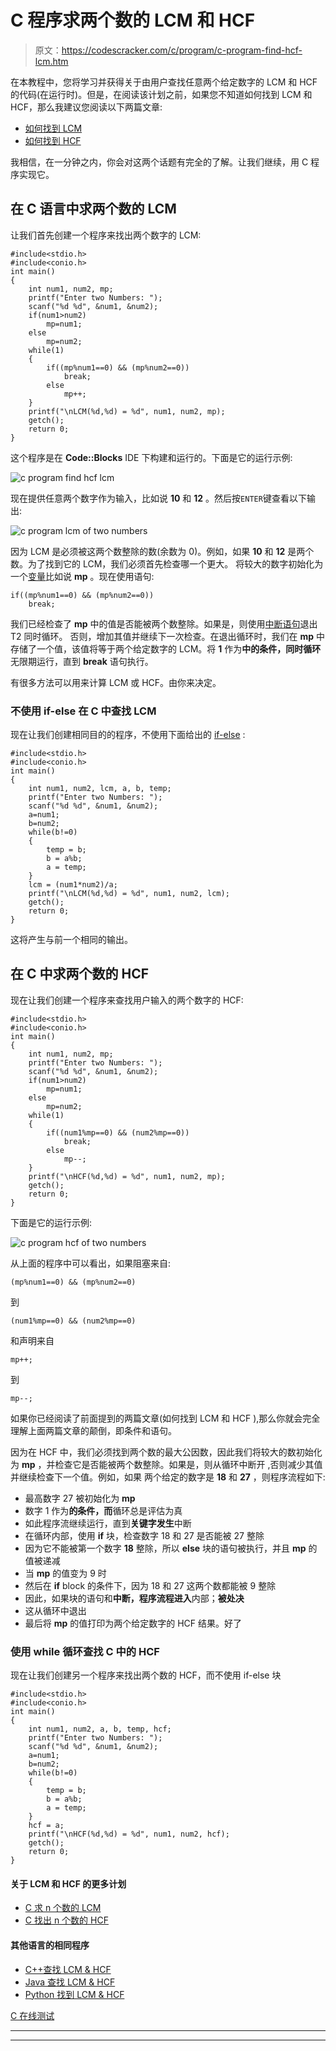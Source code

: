 # C 程序求两个数的 LCM 和 HCF

> 原文：<https://codescracker.com/c/program/c-program-find-hcf-lcm.htm>

在本教程中，您将学习并获得关于由用户查找任意两个给定数字的 LCM 和 HCF 的代码(在运行时)。但是，在阅读该计划之前，如果您不知道如何找到 LCM 和 HCF，那么我建议您阅读以下两篇文章:

*   [如何找到 LCM](/nonprog/find-lcm.htm)
*   [如何找到 HCF](/nonprog/find-hcf.htm)

我相信，在一分钟之内，你会对这两个话题有完全的了解。让我们继续，用 C 程序实现它。

## 在 C 语言中求两个数的 LCM

让我们首先创建一个程序来找出两个数字的 LCM:

```
#include<stdio.h>
#include<conio.h>
int main()
{
    int num1, num2, mp;
    printf("Enter two Numbers: ");
    scanf("%d %d", &num1, &num2);
    if(num1>num2)
        mp=num1;
    else
        mp=num2;
    while(1)
    {
        if((mp%num1==0) && (mp%num2==0))
            break;
        else
            mp++;
    }
    printf("\nLCM(%d,%d) = %d", num1, num2, mp);
    getch();
    return 0;
}
```

这个程序是在 **Code::Blocks** IDE 下构建和运行的。下面是它的运行示例:

![c program find hcf lcm](img/6404b15e48632f1cff3436d7eb318fb0.png)

现在提供任意两个数字作为输入，比如说 **10** 和 **12** 。然后按`ENTER`键查看以下输出:

![c program lcm of two numbers](img/4f5325b8570fc642ca743463ee9e72d2.png)

因为 LCM 是必须被这两个数整除的数(余数为 0)。例如，如果 **10** 和 **12** 是两个数。为了找到它的 LCM，我们必须首先检查哪一个更大。 将较大的数字初始化为一个[变量](/c/c-variables.htm)比如说 **mp** 。现在使用语句:

```
if((mp%num1==0) && (mp%num2==0))
    break;
```

我们已经检查了 **mp** 中的值是否能被两个数整除。如果是，则使用[中断语句](/c/c-break-statement.htm)退出 T2 同时循环。 否则，增加其值并继续下一次检查。在退出循环时，我们在 **mp** 中存储了一个值，该值将等于两个给定数字的 LCM。将 **1** 作为**中的条件，同时循环** 无限期运行，直到 **break** 语句执行。

有很多方法可以用来计算 LCM 或 HCF。由你来决定。

### 不使用 if-else 在 C 中查找 LCM

现在让我们创建相同目的的程序，不使用下面给出的 [if-else](/c/c-if-statement.htm) :

```
#include<stdio.h>
#include<conio.h>
int main()
{
    int num1, num2, lcm, a, b, temp;
    printf("Enter two Numbers: ");
    scanf("%d %d", &num1, &num2);
    a=num1;
    b=num2;
    while(b!=0)
    {
        temp = b;
        b = a%b;
        a = temp;
    }
    lcm = (num1*num2)/a;
    printf("\nLCM(%d,%d) = %d", num1, num2, lcm);
    getch();
    return 0;
}
```

这将产生与前一个相同的输出。

## 在 C 中求两个数的 HCF

现在让我们创建一个程序来查找用户输入的两个数字的 HCF:

```
#include<stdio.h>
#include<conio.h>
int main()
{
    int num1, num2, mp;
    printf("Enter two Numbers: ");
    scanf("%d %d", &num1, &num2);
    if(num1>num2)
        mp=num1;
    else
        mp=num2;
    while(1)
    {
        if((num1%mp==0) && (num2%mp==0))
            break;
        else
            mp--;
    }
    printf("\nHCF(%d,%d) = %d", num1, num2, mp);
    getch();
    return 0;
}
```

下面是它的运行示例:

![c program hcf of two numbers](img/cc3c703a1515e3bffea18d08120d9d58.png)

从上面的程序中可以看出，如果阻塞来自:

```
(mp%num1==0) && (mp%num2==0)
```

到

```
(num1%mp==0) && (num2%mp==0)
```

和声明来自

```
mp++;
```

到

```
mp--;
```

如果你已经阅读了前面提到的两篇文章(如何找到 LCM 和 HCF ),那么你就会完全理解上面两篇文章的颠倒，即条件和语句。

因为在 HCF 中，我们必须找到两个数的最大公因数，因此我们将较大的数初始化为 **mp** ，并检查它是否能被两个数整除。如果是，则从循环中断开 ,否则减少其值并继续检查下一个值。例如，如果 两个给定的数字是 **18** 和 **27** ，则程序流程如下:

*   最高数字 27 被初始化为 **mp**
*   数字 1 作为**的条件，而**循环总是评估为真
*   如此程序流继续运行，直到**关键字发生**中断
*   在循环内部，使用 **if** 块，检查数字 18 和 27 是否能被 27 整除
*   因为它不能被第一个数字 **18** 整除，所以 **else** 块的语句被执行，并且 **mp** 的值被递减
*   当 **mp** 的值变为 9 时
*   然后在 **if** block 的条件下，因为 18 和 27 这两个数都能被 9 整除
*   因此，如果块的语句和**中断，程序流程进入**内部；**被处决**
*   这从循环中退出
*   最后将 **mp** 的值打印为两个给定数字的 HCF 结果。好了

### 使用 while 循环查找 C 中的 HCF

现在让我们创建另一个程序来找出两个数的 HCF，而不使用 if-else 块

```
#include<stdio.h>
#include<conio.h>
int main()
{
    int num1, num2, a, b, temp, hcf;
    printf("Enter two Numbers: ");
    scanf("%d %d", &num1, &num2);
    a=num1;
    b=num2;
    while(b!=0)
    {
        temp = b;
        b = a%b;
        a = temp;
    }
    hcf = a;
    printf("\nHCF(%d,%d) = %d", num1, num2, hcf);
    getch();
    return 0;
}
```

#### 关于 LCM 和 HCF 的更多计划

*   [C 求 n 个数的 LCM](/c/program/c-program-find-lcm-n-numbers.htm)
*   [C 找出 n 个数的 HCF](/c/program/c-program-find-hcf-n-numbers.htm)

#### 其他语言的相同程序

*   [C++查找 LCM & HCF](/cpp/program/cpp-program-find-hcf-lcm.htm)
*   [Java 查找 LCM & HCF](/java/program/java-program-find-hcf-lcm.htm)
*   [Python 找到 LCM & HCF](/python/program/python-program-find-hcf-lcm.htm)

[C 在线测试](/exam/showtest.php?subid=2)

* * *

* * *